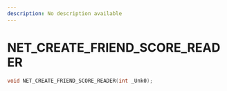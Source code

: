 ```yaml
---
description: No description available 
---
```


# NET_CREATE_FRIEND_SCORE_READER

```cpp
void NET_CREATE_FRIEND_SCORE_READER(int _Unk0);
```